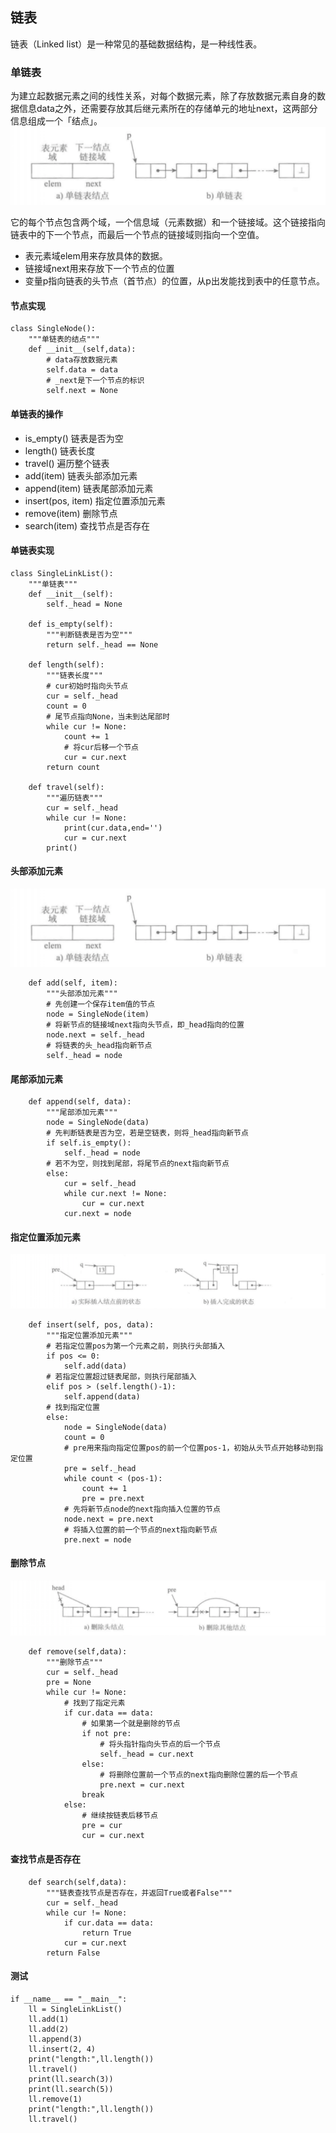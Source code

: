 ## 链表
链表（Linked list）是一种常见的基础数据结构，是一种线性表。

### 单链表
为建立起数据元素之间的线性关系，对每个数据元素，除了存放数据元素自身的数据信息data之外，还需要存放其后继元素所在的存储单元的地址next，这两部分信息组成一个「结点」。
![img](./pics/link1.png)

它的每个节点包含两个域，一个信息域（元素数据）和一个链接域。这个链接指向链表中的下一个节点，而最后一个节点的链接域则指向一个空值。

+ 表元素域elem用来存放具体的数据。
+ 链接域next用来存放下一个节点的位置
+ 变量p指向链表的头节点（首节点）的位置，从p出发能找到表中的任意节点。

#### 节点实现
```
class SingleNode():
    """单链表的结点"""
    def __init__(self,data):
        # data存放数据元素
        self.data = data
        # _next是下一个节点的标识
        self.next = None
```

#### 单链表的操作
+ is_empty() 链表是否为空
+ length() 链表长度
+ travel() 遍历整个链表
+ add(item) 链表头部添加元素
+ append(item) 链表尾部添加元素
+ insert(pos, item) 指定位置添加元素
+ remove(item) 删除节点
+ search(item) 查找节点是否存在

#### 单链表实现
```
class SingleLinkList():
    """单链表"""
    def __init__(self):
        self._head = None

    def is_empty(self):
        """判断链表是否为空"""
        return self._head == None

    def length(self):
        """链表长度"""
        # cur初始时指向头节点
        cur = self._head
        count = 0
        # 尾节点指向None，当未到达尾部时
        while cur != None:
            count += 1
            # 将cur后移一个节点
            cur = cur.next
        return count

    def travel(self):
        """遍历链表"""
        cur = self._head
        while cur != None:
            print(cur.data,end='')
            cur = cur.next
        print()
```

#### 头部添加元素
![img](./pics/link1.png)
```
    def add(self, item):
        """头部添加元素"""
        # 先创建一个保存item值的节点
        node = SingleNode(item)
        # 将新节点的链接域next指向头节点，即_head指向的位置
        node.next = self._head
        # 将链表的头_head指向新节点
        self._head = node
```
#### 尾部添加元素

```
    def append(self, data):
        """尾部添加元素"""
        node = SingleNode(data)
        # 先判断链表是否为空，若是空链表，则将_head指向新节点
        if self.is_empty():
            self._head = node
        # 若不为空，则找到尾部，将尾节点的next指向新节点
        else:
            cur = self._head
            while cur.next != None:
                cur = cur.next
            cur.next = node
```

#### 指定位置添加元素
![img](./pics/link3.png)
```
    def insert(self, pos, data):
        """指定位置添加元素"""
        # 若指定位置pos为第一个元素之前，则执行头部插入
        if pos <= 0:
            self.add(data)
        # 若指定位置超过链表尾部，则执行尾部插入
        elif pos > (self.length()-1):
            self.append(data)
        # 找到指定位置
        else:
            node = SingleNode(data)
            count = 0
            # pre用来指向指定位置pos的前一个位置pos-1，初始从头节点开始移动到指定位置
            pre = self._head
            while count < (pos-1):
                count += 1
                pre = pre.next
            # 先将新节点node的next指向插入位置的节点
            node.next = pre.next
            # 将插入位置的前一个节点的next指向新节点
            pre.next = node
```
#### 删除节点

![img](./pics/link4.png)
```
    def remove(self,data):
        """删除节点"""
        cur = self._head
        pre = None
        while cur != None:
            # 找到了指定元素
            if cur.data == data:
                # 如果第一个就是删除的节点
                if not pre:
                    # 将头指针指向头节点的后一个节点
                    self._head = cur.next
                else:
                    # 将删除位置前一个节点的next指向删除位置的后一个节点
                    pre.next = cur.next
                break
            else:
                # 继续按链表后移节点
                pre = cur
                cur = cur.next
```
#### 查找节点是否存在
```
    def search(self,data):
        """链表查找节点是否存在，并返回True或者False"""
        cur = self._head
        while cur != None:
            if cur.data == data:
                return True
            cur = cur.next
        return False
```

#### 测试
```
if __name__ == "__main__":
    ll = SingleLinkList()
    ll.add(1)
    ll.add(2)
    ll.append(3)
    ll.insert(2, 4)
    print("length:",ll.length())
    ll.travel()
    print(ll.search(3))
    print(ll.search(5))
    ll.remove(1)
    print("length:",ll.length())
    ll.travel()
```


